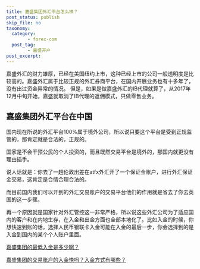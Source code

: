 ```yaml
---
title: 嘉盛集团外汇平台怎么样？
post_status: publish
skip_file: no
taxonomy:
  category:
        - forex-com
  post_tag:
        - 嘉盛开户
post_excerpt: 
---
```

嘉盛外汇的财力雄厚，已经在美国纽约上市，这种已经上市的公司一般透明度是比较高的。嘉盛外汇属于比较正规的外汇券商平台，在国内开展业务也有十多年了，没有出过资金异常的情况。 但是，如果是做嘉盛外汇的IB代理就算了，从2017年12月中旬开始，嘉盛就取消了IB代理的返佣模式，只做零售业务。

## 嘉盛集团外汇平台在中国

国内现在所说的外汇平台100%属于境外公司，所以说只要这个平台是受到正规监管的，那肯定就是合法的，正规的。

国家是不会干预公民的个人投资的，而且既然交易平台是境外的，那国内就更没有理由插手。

说人话就是：你去了一趟伦敦出差在atfx外汇开了一个保证金账户，进行外汇保证金交易，这肯定是合情合理合法的。

而目前国内我们可以开到的外汇交易账户的交易平台他们的作用就是省去了你去英国的这一步骤。

再一个原因就是国家针对外汇管控这一非常严格，所以说这些外汇公司为了适应国内的客户和在内地生存，在入金和出金方面也全部本地化了。比如入金的时候，你想快速到账的话，选择人民币银联卡入金可能在入金的最后一步，你会选择到的是入金到国内的某个个人账户里面。

[嘉盛集团的最低入金是多少啊？](https://www.ssgg.net/minimum-deposit.html)

[嘉盛集团的交易账户的入金快吗？入金方式有哪些？](https://www.ssgg.net/deposit-%e5%85%a5%e9%87%91%e6%96%b9%e5%bc%8f.html)